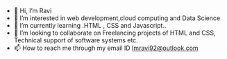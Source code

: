 - 👋 Hi, I’m Ravi
- 👀 I’m interested in web development,cloud computing and Data Science
- 🌱 I’m currently learning .HTML , CSS and Javascript..
- 💞️ I’m looking to collaborate on Freelancing projects of HTML and CSS, Technical support of software systems etc.
- 📫 How to reach me through my email ID Imravi92@outlook.com

<!---
Itsmeravik/Itsmeravik is a ✨ special ✨ repository because its `README.md` (this file) appears on your GitHub profile.
You can click the Preview link to take a look at your changes.
--->
